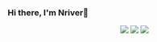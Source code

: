 ### Hi there, I'm Nriver👋
<p align="center">
    <img src="https://github-readme-stats.vercel.app/api?username=Nriver&bg_color=30,e96443,904e95&title_color=fff&text_color=fff">
    <!-- <img src="https://github-readme-stats.vercel.app/api/top-langs/?username=Nriver&bg_color=30,e96443,904e95&title_color=fff&text_color=fff" /> -->
    <img src="http://github-readme-streak-stats.herokuapp.com?user=Nriver&theme=dracula">
    <img src="https://github-profile-summary-cards.vercel.app/api/cards/profile-details?username=Nriver&theme=monokai">
</p>

<!--
**Nriver/Nriver** is a ✨ _special_ ✨ repository because its `README.md` (this file) appears on your GitHub profile.

Here are some ideas to get you started:

- 🔭 I’m currently working on ...
- 🌱 I’m currently learning ...
- 👯 I’m looking to collaborate on ...
- 🤔 I’m looking for help with ...
- 💬 Ask me about ...
- 📫 How to reach me: ...
- 😄 Pronouns: ...
- ⚡ Fun fact: ...
-->
